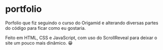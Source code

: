# portfolio
  Porfolio que fiz seguindo o curso do Origamid e alterando diversas partes do código para ficar como eu gostaria.
  
  Feito em HTML, CSS e JavaScript, com uso do ScrollReveal para deixar o site um pouco mais dinâmico. 😁
